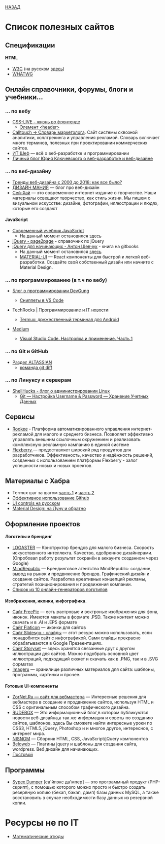 [НАЗАД](README.md)
# Список полезных сайтов

## Спецификации

#### HTML

- [W3C](https://www.w3.org/) (на русском [здесь](https://w3c.org.ru/index.html))
- [WHATWG](https://html.spec.whatwg.org/)

## Онлайн справочники, форумы, блоги и учебники...

### ... по вебу

- [CSS-LIVE - жизнь во фронтенде](https://css-live.ru/)
  - [Элемент \<header\>](https://css-live.ru/articles/element-header.html)
- [Calltouch -> Словарь маркетолога](https://www.calltouch.ru/glossary/). Сайт системы сквозной аналитики, коллтрекинга и управления рекламой. Словарь включает много терминов, полезных при проектировании коммерческих сайтов.
- [ИТ Шеф](https://itchief.ru/) — всё о веб-разработке и программировании
- [Личный блог Юрия Ключевского о веб-разработке и веб-дизайне](http://rightblog.ru/)


### ... по веб-дизайну
- [Тренды веб-дизайна с 2000 до 2018: как все было?](https://www.plerdy.com/ru/blog/web-design-trends/)
- [ДИЗАЙН МАНИЯ](http://design-mania.ru/) — блог про веб-дизайн
- [Сей-Хай](https://say-hi.me/) —  это современное интернет издание о творчестве. Наши материалы освещают творчество, как стиль жизни. Мы пишем о визуальном искусстве: дизайне, фотографии, иллюстрации и людях, которые его создают

#### JavaScript
- [Современный учебник JavaScript](https://learn.javascript.ru/)
  - На данный момент остановился [здесь](https://learn.javascript.ru/alert-prompt-confirm)
- [jQuery - page2page](http://jquery.page2page.ru/index.php5/%D0%97%D0%B0%D0%B3%D0%BB%D0%B0%D0%B2%D0%BD%D0%B0%D1%8F_%D1%81%D1%82%D1%80%D0%B0%D0%BD%D0%B8%D1%86%D0%B0) - справочник по jQuery
- [jQuery для начинающих - Антон Шевчук](https://antonshevchuk.gitbooks.io/jquery-for-beginners/content/) - книга на gitbooks
  - На данный момент остановился [здесь](https://antonshevchuk.gitbooks.io/jquery-for-beginners/content/0_html_css_javascript/javascript-introduction.html)
  - [MATERIAL-UI](https://material-ui.com/ru/) — React компоненты для быстрой и легкой веб-разработки. Создайте свой собственный дизайн или начните с Material Design.


### ... по программированию (в т.ч по вебу)

- [Блог о программировании DevGung](https://dev-gang.ru/)
  - [Сниппеты в VS Code](https://dev-gang.ru/article/fragmenty-koda-vs-of3zdc2f54/)

- [TechRocks | Программирование и IT новости](https://techrocks.ru/)
  - [Termux: дружественный терминал для Android](https://techrocks.ru/2019/07/01/termux-android-friendly-terminal/)
- [Medium](https://medium.com/)
  - [Visual Studio Code. Настройка и применение. Часть 1](https://medium.com/@p1t1ch/visual-studio-code-%D0%BD%D0%B0%D1%81%D1%82%D1%80%D0%BE%D0%B9%D0%BA%D0%B0-%D0%B8-%D0%BF%D1%80%D0%B8%D0%BC%D0%B5%D0%BD%D0%B5%D0%BD%D0%B8%D0%B5-%D1%87%D0%B0%D1%81%D1%82%D1%8C-1-7f1a26806522#e589)

### ... по Git и GitHub

- [Раздел ALTASSIAN](https://www.atlassian.com/ru/git/tutorials)
  - [команда git diff](https://www.atlassian.com/ru/git/tutorials/saving-changes/git-diff)

### ... по Линуксу и серверам

- [ShellHucks - блог о администрировании Linux](https://www.shellhacks.com/ru/)
  - [Git — Настройка Username & Password — Хранение Учетных Данных](https://www.shellhacks.com/ru/git-config-username-password-store-credentials/)
  
## Сервисы
- [Rookee](https://wiki.rookee.ru/) - Платформа автоматизированного управления интернет-рекламой для малого и среднего бизнеса. Позволяет эффективно управлять внешним ссылочным окружением и реализовать комплексную рекламную кампанию в единой системе
- [Flexberry ](https://flexberry.github.io/ru/index.html) — предоставляет широкий ряд продуктов для разработчиков. Эффективность, качество и надёжность решений, созданных с использованием платформы Flexberry - залог успешности новых и новых проектов.

## Материалы с Хабра
- Termux шаг за шагом [часть 1](https://habr.com/ru/post/444950/) и [часть 2](https://habr.com/ru/post/445868/)
- [Эффективное использование Github](https://habr.com/ru/company/2gis/blog/306166/)
- [UI controls на русском](https://habr.com/ru/post/223929/)
- [Material Design: на Луну и обратно](https://habr.com/ru/company/redmadrobot/blog/252773/)

## Оформление проектов
#### Логотипы и брендинг
- [LOGASTER](https://www.logaster.ru/) — Конструктор брендов для малого бизнеса. Скорость искусственного интеллекта. Качество, одобренное дизайнерами. (Опробовал работу результат сохранён в аккаунте созданном через Google)
- [MindRepublic](https://mindrepublic.ru/) — Брендинговое агентство MindRepublic: создание, вывод на рынок и продвижение брендов. Графический дизайн и создание сайтов. Разработка креативных концепций рекламы, стратегий позиционирования и продвижения компании.
- [Список из 10 онлайн-генераторов логотипов](https://artismedia.by/blog/10-logo-generator/)

#### Изображения, иконки, инфографика.
- [Сайт FreePic](https://ru.freepik.com/home) — есть растровые и вектроные изображения для фона, иконок. Имеются макеты в формате .PSD. Также контент можно скачать и в .AI и .EPS формате
- [Сайт Flaticon](https://flaticon.com/) — иконки для сайтов
- [Сайт Slidesgo - слайды](https://slidesgo.com/) — этот ресурс можно использовать, если понадобится сайт с инфографикой. Сами слайды прекрасно обрабатываются в Google Презеентациях.
- [Сайт Storyset](https://storyset.com/) — здесь хранятся связанные друг с другом иллюстрации для сайтов. Можно подобрать основной цвет иллюстраций, подходящий сюжет и скачать как в .PNG, так и в .SVG форматах
- [Imageru](http://imageru.ru/) — хранилище различных материалов для сайта: шаблоны, программы, картинки и прочее.

#### Готовые UI-компоненты
- [ZorNet.Ru — сайт для вебмастера](http://zornet.ru/) — Интересные решения для вебмастера в создание и продвижение сайтов, используя HTML и CSS с оригинальным способом графического дизайна.
- [RUDEBOX](https://www.rudebox.org.ua/) — Это информационный блог,в котором публикуются новости веб-дизайна,а так же информация и советы по созданию сайтов, шаблонов, здесь Вы сможете найти интересные уроки по CSS3, HTML5, jQuery, Photoshop и и многое другое, интересное, с интернет мира.
- [NISNOM](https://nisnom.com/) — Сборник HTML, CSS, JavaScript/jQuery компонентов
- [Beloweb](http://beloweb.ru/) — Плагины jquery и шаблоны для создания сайта, wordpress. Веб дизайн для начинающих.
- [Постовой](https://postovoy.net/)


## Программы
- [Sypex Dumper](https://sypex.net/ru/products/dumper/features/) [са'йпэкс да'мпер] — это программный продукт (PHP-скрипт), с помощью которого можно просто и быстро создать резервную копию (бекап, бэкап, дамп) базы данных MySQL, а также восстановить в случае необходимости базу данных из резервной копии.

# Ресурсы не по IT
- [Математические этюды](https://etudes.ru/)
